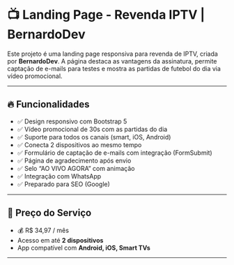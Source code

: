 # 📺 Landing Page - Revenda IPTV | BernardoDev

Este projeto é uma landing page responsiva para revenda de IPTV, criada por **BernardoDev**. A página destaca as vantagens da assinatura, permite captação de e-mails para testes e mostra as partidas de futebol do dia via vídeo promocional.

---

## 🔥 Funcionalidades

- ✅ Design responsivo com Bootstrap 5
- ✅ Vídeo promocional de 30s com as partidas do dia
- ✅ Suporte para todos os canais (smart, iOS, Android)
- ✅ Conecta 2 dispositivos ao mesmo tempo
- ✅ Formulário de captação de e-mails com integração (FormSubmit)
- ✅ Página de agradecimento após envio
- ✅ Selo “AO VIVO AGORA” com animação
- ✅ Integração com WhatsApp
- ✅ Preparado para SEO (Google)

---

## 🎯 Preço do Serviço

- 💰 R$ 34,97 / mês  
- Acesso em até **2 dispositivos**  
- App compatível com **Android, iOS, Smart TVs**

---
